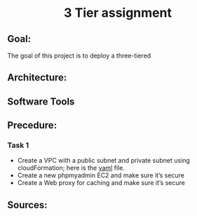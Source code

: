 <h1 align=center>3 Tier assignment</h1>

## Goal:
The goal of this project is to deploy a three-tiered   

## Architecture:

## Software Tools

## Precedure:

### Task 1

* Create a VPC with a public subnet and private subnet using cloudFormation; here is the [yaml](https://docs.aws.amazon.com/codebuild/latest/userguide/cloudformation-vpc-template.html) file.
* Create a new phpmyadmin EC2 and make sure it’s secure
* Create a Web proxy for caching and make sure it’s secure

## Sources:

